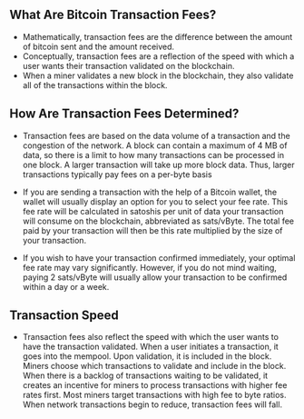 ## What Are Bitcoin Transaction Fees?
- Mathematically, transaction fees are the difference between the amount of bitcoin sent and the amount received. 
- Conceptually, transaction fees are a reflection of the speed with which a user wants their transaction validated on the blockchain. 
- When a miner validates a new block in the blockchain, they also validate all of the transactions within the block.



## How Are Transaction Fees Determined?
- Transaction fees are based on the data volume of a transaction and the congestion of the network. A block can contain a maximum of 4 MB of data, so there is a limit to how many transactions can be processed in one block. A larger transaction will take up more block data. Thus, larger transactions typically pay fees on a per-byte basis

- If you are sending a transaction with the help of a Bitcoin wallet, the wallet will usually display an option for you to select your fee rate. This fee rate will be calculated in satoshis per unit of data your transaction will consume on the blockchain, abbreviated as sats/vByte. The total fee paid by your transaction will then be this rate multiplied by the size of your transaction.

- If you wish to have your transaction confirmed immediately, your optimal fee rate may vary significantly. However, if you do not mind waiting, paying 2 sats/vByte will usually allow your transaction to be confirmed within a day or a week.

## Transaction Speed
- Transaction fees also reflect the speed with which the user wants to have the transaction validated. When a user initiates a transaction, it goes into the mempool. Upon validation, it is included in the block. Miners choose which transactions to validate and include in the block. When there is a backlog of transactions waiting to be validated, it creates an incentive for miners to process transactions with higher fee rates first. Most miners target transactions with high fee to byte ratios. When network transactions begin to reduce, transaction fees will fall.
